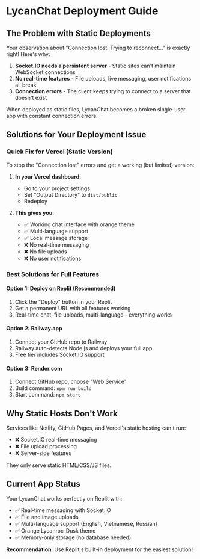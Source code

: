# LycanChat Deployment Guide

## The Problem with Static Deployments

Your observation about "Connection lost. Trying to reconnect..." is exactly right! Here's why:

1. **Socket.IO needs a persistent server** - Static sites can't maintain WebSocket connections
2. **No real-time features** - File uploads, live messaging, user notifications all break
3. **Connection errors** - The client keeps trying to connect to a server that doesn't exist

When deployed as static files, LycanChat becomes a broken single-user app with constant connection errors.

## Solutions for Your Deployment Issue

### Quick Fix for Vercel (Static Version)
To stop the "Connection lost" errors and get a working (but limited) version:

1. **In your Vercel dashboard:**
   - Go to your project settings
   - Set "Output Directory" to `dist/public`
   - Redeploy

2. **This gives you:**
   - ✅ Working chat interface with orange theme
   - ✅ Multi-language support  
   - ✅ Local message storage
   - ❌ No real-time messaging
   - ❌ No file uploads
   - ❌ No user notifications

### Best Solutions for Full Features

#### Option 1: Deploy on Replit (Recommended)
1. Click the "Deploy" button in your Replit
2. Get a permanent URL with all features working
3. Real-time chat, file uploads, multi-language - everything works

#### Option 2: Railway.app 
1. Connect your GitHub repo to Railway
2. Railway auto-detects Node.js and deploys your full app
3. Free tier includes Socket.IO support

#### Option 3: Render.com
1. Connect GitHub repo, choose "Web Service"
2. Build command: `npm run build` 
3. Start command: `npm start`

## Why Static Hosts Don't Work

Services like Netlify, GitHub Pages, and Vercel's static hosting can't run:
- ❌ Socket.IO real-time messaging
- ❌ File upload processing
- ❌ Server-side features

They only serve static HTML/CSS/JS files.

## Current App Status

Your LycanChat works perfectly on Replit with:
- ✅ Real-time messaging with Socket.IO
- ✅ File and image uploads
- ✅ Multi-language support (English, Vietnamese, Russian)
- ✅ Orange Lycanroc-Dusk theme
- ✅ Memory-only storage (no database needed)

**Recommendation**: Use Replit's built-in deployment for the easiest solution!